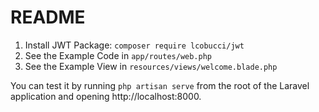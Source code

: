 # README

1. Install JWT Package: `composer require lcobucci/jwt`
2. See the Example Code in `app/routes/web.php`
3. See the Example View in `resources/views/welcome.blade.php`

You can test it by running `php artisan serve` from the root of the Laravel application and opening http://localhost:8000.